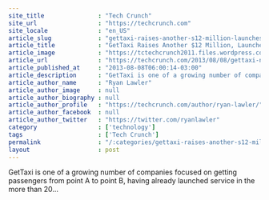 ```yaml
---
site_title               : "Tech Crunch"
site_url                 : "https://techcrunch.com"
site_locale              : "en_US"
article_slug             : "gettaxi-raises-another-s12-million-launches-g-car-service-to-take-on-uber-in-new-york-city"
article_title            : "GetTaxi Raises Another $12 Million, Launches G-Car Service To Take On Uber In New York City"
article_image            : "https://tctechcrunch2011.files.wordpress.com/2013/08/better_cars_v3.jpeg?w=320&h=180&crop=1"
article_url              : "https://techcrunch.com/2013/08/08/gettaxi-nyc/"
article_published_at     : "2013-08-08T06:00:14-03:00"
article_description      : "GetTaxi is one of a growing number of companies focused on getting passengers from point A to point B, having already launched service in the more than 20..."
article_author_name      : "Ryan Lawler"
article_author_image     : null
article_author_biography : null
article_author_profile   : "https://techcrunch.com/author/ryan-lawler/"
article_author_facebook  : null
article_author_twitter   : "https://twitter.com/ryanlawler"
category                 : ['technology']
tags                     : ['Tech Crunch']
permalink                : "/:categories/gettaxi-raises-another-s12-million-launches-g-car-service-to-take-on-uber-in-new-york-city/"
layout                   : post
---
```


GetTaxi is one of a growing number of companies focused on getting passengers from point A to point B, having already launched service in the more than 20...
